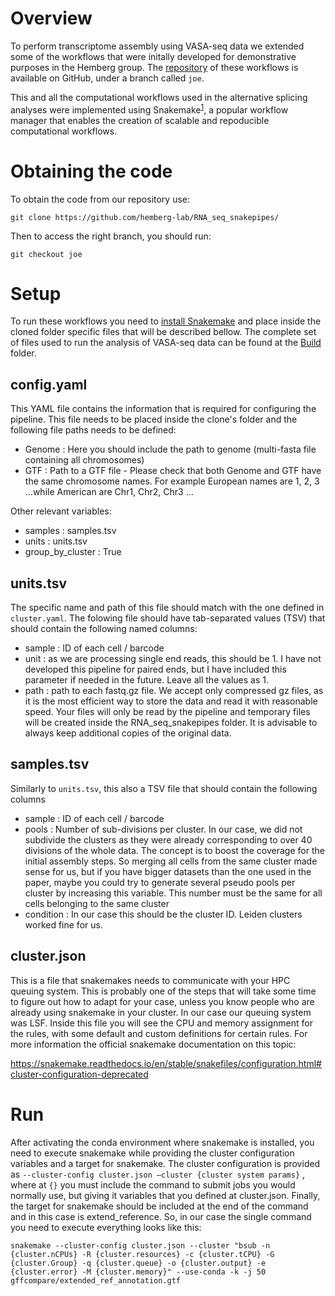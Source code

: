 # Overview

To perform transcriptome assembly using VASA-seq data we extended some of the workflows that were initally developed for demonstrative purposes in the Hemberg group. The [repository](https://github.com/hemberg-lab/RNA_seq_snakepipes/) of these workflows is available on GitHub, under a branch called `joe`.

This and all the computational workflows used in the alternative splicing analyses were implemented using Snakemake<sup>[1](https://snakemake.readthedocs.io/en/stable/)</sup>, a popular workflow manager that enables the creation of scalable and repoducible computational workflows.  


# Obtaining the code

To obtain the code from our repository use:

```{bash}
git clone https://github.com/hemberg-lab/RNA_seq_snakepipes/
```

Then to access the right branch, you should run:

```{bash}
git checkout joe
```

# Setup

To run these workflows you need to [install Snakemake](https://snakemake.readthedocs.io/en/stable/getting_started/installation.html) and place inside the cloned folder specific files that will be described bellow. The complete set of files used to run the analysis of VASA-seq data can be found at the [Build](Build/) folder.


## config.yaml

This YAML file contains the information that is required for configuring the pipeline. This file needs to be placed inside the clone's folder and the following file paths needs to be defined:


- Genome : Here you should include the path to genome (multi-fasta file containing all chromosomes)
- GTF : Path to a GTF file  - Please check that both Genome and GTF have the same chromosome names. For example European names are 1, 2, 3 …while American are Chr1, Chr2, Chr3 …


Other relevant variables:

- samples : samples.tsv
- units : units.tsv
- group_by_cluster : True


## units.tsv

The specific name and path of this file should match with the one defined in `cluster.yaml`. The folowing file should have tab-separated values (TSV) that should contain the following named columns:


- sample : ID of each cell / barcode
- unit : as we are processing single end reads, this should be 1. I have not developed this pipeline for paired ends, but I have included this parameter  if needed in the future. Leave all the values as 1.
- path : path to each fastq.gz file. We accept only compressed gz files, as it is the most efficient way to store the data and read it with reasonable speed. Your files will only be read by the pipeline and temporary files will be created inside the RNA_seq_snakepipes folder. It is advisable to always keep additional copies of the original data.

## samples.tsv

Similarly to `units.tsv`, this also a TSV file that should contain the following columns

- sample : ID of each cell / barcode
- pools : Number of sub-divisions per cluster. In our case, we did not subdivide the clusters as they were already corresponding to over 40 divisions of the whole data. The concept is to boost the coverage for the initial assembly steps. So merging all cells from the same cluster made sense for us, but if you have bigger datasets than the one used in the paper, maybe you could try to generate several pseudo pools per cluster by increasing this variable. This number must be the same for all cells belonging to the same cluster
- condition : In our case this should be the cluster ID. Leiden clusters worked fine for us.


## cluster.json

This is a file that snakemakes needs to communicate with your HPC queuing system. This is probably one of the steps that will take some time to figure out how to adapt for your case, unless you know people who are already using snakemake in your cluster. In our case our queuing system was LSF. Inside this file you will see the CPU and memory assignment for the rules, with some default and custom definitions for certain rules. For more information the official snakemake documentation on this topic:

https://snakemake.readthedocs.io/en/stable/snakefiles/configuration.html#cluster-configuration-deprecated



# Run 

After activating the conda environment where snakemake is installed, you need to execute snakemake while providing the cluster configuration variables and a target for snakemake. The cluster configuration is provided as `--cluster-config cluster.json –cluster {cluster system params}` , where at `{}` you must include the command to submit jobs you would normally use, but giving it variables that you defined at cluster.json. Finally, the target for snakemake should be included at the end of the command and in this case is extend_reference. So, in our case the single command you need to execute everything looks like this:


```{bash}
snakemake --cluster-config cluster.json --cluster "bsub -n {cluster.nCPUs} -R {cluster.resources} -c {cluster.tCPU} -G {cluster.Group} -q {cluster.queue} -o {cluster.output} -e {cluster.error} -M {cluster.memory}" --use-conda -k -j 50 gffcompare/extended_ref_annotation.gtf
```

